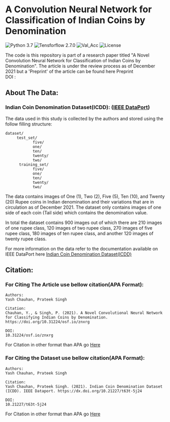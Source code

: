 # A Convolution Neural Network for Classification of Indian Coins by Denomination

![Python 3.7](https://img.shields.io/badge/Python-3.7-yellow) ![Tensforflow 2.7.0](https://img.shields.io/badge/Tensorflow-2.7.0-blue) ![Val_Acc](https://img.shields.io/badge/Validation%20Acc.-90.62%25-red) ![License](https://img.shields.io/badge/License-CC%20BY%204.0-orange)

The code is this repository is part of a research paper titled "A Novel Convolution Neural Network for Classification of Indian Coins by Denomination". The article is under the review process as of December 2021 but a 'Preprint' of the article can be found here Preprint\
DOI : 
 
## About The Data:

### Indian Coin Denomination Dataset(ICDD): ([IEEE DataPort](https://ieee-dataport.org/documents/indian-coin-denomination-dataset-icdd))

The data used in this study is collected by the authors and stored using the follow filling structure:

``` 
dataset/
     test_set/
            five/
            one/
            ten/
            twenty/
            two/
      training_set/
            five/
            one/
            ten/
            twenty/
            two/
 ```
The data contains images of One (1), Two (2), Five (5), Ten (10), and Twenty (20) Rupee coins in Indian denomination and their variations that are in circulation as of December 2021. The dataset only contains images of one side of each coin (Tail side) which contains the denomination value.

In total the dataset contains 900 images out of which there are 210 images of one rupee class, 120 images of two rupee class, 270 images of five rupee class, 180 images of ten rupee class, and another 120 images of twenty rupee class.

For more information on the data refer to the documentation available on IEEE DataPort here [Indian Coin Denomination Dataset(ICDD)](https://ieee-dataport.org/documents/indian-coin-denomination-dataset-icdd)


## Citation:

### For Citing The Article use bellow citation(APA Format):

```
Authors:
Yash Chauhan, Prateek Singh
    
Citation: 
Chauhan, Y., & Singh, P. (2021). A Novel Convolutional Neural Network for Classifying Indian Coins by Denomination. https://doi.org/10.31224/osf.io/znxrg

DOI: 
10.31224/osf.io/znxrg
```
For Citation in other format than APA go [Here](https://doi.org/10.31224/osf.io/znxrg)

### For Citing the Dataset use bellow citation(APA Format):

```
Authors:
Yash Chauhan, Prateek Singh
    
Citation:
Yash Chauhan, Prateek Singh. (2021). Indian Coin Denomination Dataset (ICDD). IEEE Dataport. https://dx.doi.org/10.21227/t63t-5j24
    
DOI:
10.21227/t63t-5j24
```

For Citation in other format than APA go [Here](https://ieee-dataport.org/documents/indian-coin-denomination-dataset-icdd)

